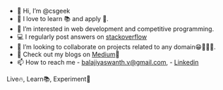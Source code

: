 - 👋 Hi, I’m @csgeek
- 👀 I love to learn 📚 and apply 🚀.
- 🌱 I’m interested in web development and competitive programming.
- 💻 I regularly post answers on [stackoverflow](https://stackoverflow.com/users/12291279/csgeek)
- 💞️ I’m looking to collaborate on projects related to any domain😁🤹🏻‍♀️.
- 📝 Check out my blogs on [Medium](https://medium.com/@balajiyaswanth.v)🤗
- 📫 How to reach me - balajiyaswanth.v@gmail.com, - [Linkedin](https://in.linkedin.com/in/balaji-yaswanth)

Live🔥, Learn📚, Experiment🧪
<!---
Yaswanth820/Yaswanth820 is a ✨ special ✨ repository because its `README.md` (this file) appears on your GitHub profile.
You can click the Preview link to take a look at your changes.
--->
